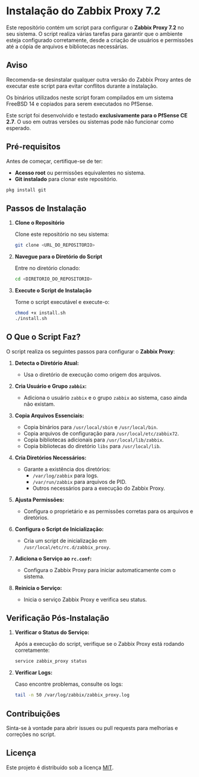 # Instalação do Zabbix Proxy 7.2

Este repositório contém um script para configurar o **Zabbix Proxy 7.2** no seu sistema. O script realiza várias tarefas para garantir que o ambiente esteja configurado corretamente, desde a criação de usuários e permissões até a cópia de arquivos e bibliotecas necessárias.

## Aviso

Recomenda-se desinstalar qualquer outra versão do Zabbix Proxy antes de executar este script para evitar conflitos durante a instalação.

Os binários utilizados neste script foram compilados em um sistema FreeBSD 14 e copiados para serem executados no PfSense.

Este script foi desenvolvido e testado **exclusivamente para o PfSense CE 2.7**. O uso em outras versões ou sistemas pode não funcionar como esperado.

## Pré-requisitos

Antes de começar, certifique-se de ter:

- **Acesso root** ou permissões equivalentes no sistema.
- **Git instalado** para clonar este repositório.
```bash
pkg install git
```

## Passos de Instalação

1. **Clone o Repositório**

   Clone este repositório no seu sistema:

   ```bash
   git clone <URL_DO_REPOSITORIO>
   ```

2. **Navegue para o Diretório do Script**

   Entre no diretório clonado:

   ```bash
   cd <DIRETORIO_DO_REPOSITORIO>
   ```

3. **Execute o Script de Instalação**

   Torne o script executável e execute-o:

   ```bash
   chmod +x install.sh
   ./install.sh
   ```

## O Que o Script Faz?

O script realiza os seguintes passos para configurar o **Zabbix Proxy**:

1. **Detecta o Diretório Atual:**
   - Usa o diretório de execução como origem dos arquivos.

2. **Cria Usuário e Grupo `zabbix`:**
   - Adiciona o usuário `zabbix` e o grupo `zabbix` ao sistema, caso ainda não existam.

3. **Copia Arquivos Essenciais:**
   - Copia binários para `/usr/local/sbin` e `/usr/local/bin`.
   - Copia arquivos de configuração para `/usr/local/etc/zabbix72`.
   - Copia bibliotecas adicionais para `/usr/local/lib/zabbix`.
   - Copia bibliotecas do diretório `libs` para `/usr/local/lib`.

4. **Cria Diretórios Necessários:**
   - Garante a existência dos diretórios:
     - `/var/log/zabbix` para logs.
     - `/var/run/zabbix` para arquivos de PID.
     - Outros necessários para a execução do Zabbix Proxy.

5. **Ajusta Permissões:**
   - Configura o proprietário e as permissões corretas para os arquivos e diretórios.

6. **Configura o Script de Inicialização:**
   - Cria um script de inicialização em `/usr/local/etc/rc.d/zabbix_proxy`.

7. **Adiciona o Serviço ao `rc.conf`:**
   - Configura o Zabbix Proxy para iniciar automaticamente com o sistema.

8. **Reinicia o Serviço:**
   - Inicia o serviço Zabbix Proxy e verifica seu status.

## Verificação Pós-Instalação

1. **Verificar o Status do Serviço:**

   Após a execução do script, verifique se o Zabbix Proxy está rodando corretamente:

   ```bash
   service zabbix_proxy status
   ```

2. **Verificar Logs:**

   Caso encontre problemas, consulte os logs:

   ```bash
   tail -n 50 /var/log/zabbix/zabbix_proxy.log
   ```

## Contribuições

Sinta-se à vontade para abrir issues ou pull requests para melhorias e correções no script.

## Licença

Este projeto é distribuído sob a licença [MIT](LICENSE).
